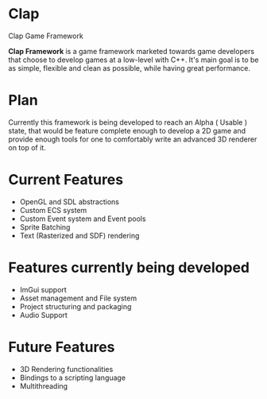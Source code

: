 # Clap
Clap Game Framework

**Clap Framework** is a game framework marketed towards game developers that choose to develop games at a low-level with C++. It's main goal is to be as simple, flexible and clean as possible, while having great performance.

# Plan

Currently this framework is being developed to reach an Alpha ( Usable ) state, that would be feature complete enough to develop a 2D game and provide enough tools for one to comfortably write an advanced 3D renderer on top of it.

# Current Features
* OpenGL and SDL abstractions
* Custom ECS system
* Custom Event system and Event pools
* Sprite Batching
* Text (Rasterized and SDF) rendering

# Features currently being developed
* ImGui support
* Asset management and File system
* Project structuring and packaging
* Audio Support


# Future Features
* 3D Rendering functionalities
* Bindings to a scripting language
* Multithreading
